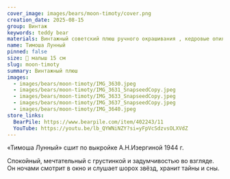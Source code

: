```yaml
---
cover_image: images/bears/moon-timoty/cover.png
creation_date: 2025-08-15
group: Винтаж
keywords: teddy bear
materials: Винтажный советский плюш ручного окрашивания , кедровые опилки, металлический гранулят
name: Тимоша Лунный
pinned: false
size: 🐻 малыш 15 см
slug: moon-timoty
summary: Винтажный плюш
images:
  - images/bears/moon-timoty/IMG_3630.jpeg
  - images/bears/moon-timoty/IMG_3631_SnapseedCopy.jpeg
  - images/bears/moon-timoty/IMG_3633_SnapseedCopy.jpeg
  - images/bears/moon-timoty/IMG_3637_SnapseedCopy.jpeg
  - images/bears/moon-timoty/IMG_3640.jpeg
store_links:
  BearPile: https://www.bearpile.com/item/402243/11
  YouTube: https://youtu.be/lb_QYWNiNZY?si=yFpVcSdzvsOLXVdZ
---
```


«Тимоша Лунный» сшит по выкройке А.Н.Изергиной 1944 г.

Спокойный, мечтательный с грустинкой и задумчивостью во взгляде. 
Он ночами смотрит в окно и слушает шорох звёзд, хранит тайны и сны. 
